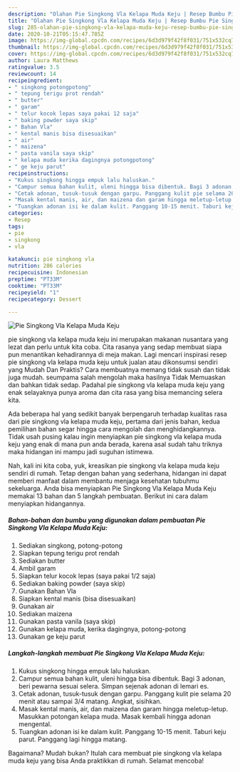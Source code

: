 ```yaml
---
description: "Olahan Pie Singkong Vla Kelapa Muda Keju | Resep Bumbu Pie Singkong Vla Kelapa Muda Keju Yang Menggugah Selera"
title: "Olahan Pie Singkong Vla Kelapa Muda Keju | Resep Bumbu Pie Singkong Vla Kelapa Muda Keju Yang Menggugah Selera"
slug: 285-olahan-pie-singkong-vla-kelapa-muda-keju-resep-bumbu-pie-singkong-vla-kelapa-muda-keju-yang-menggugah-selera
date: 2020-10-21T05:15:47.785Z
image: https://img-global.cpcdn.com/recipes/6d3d979f42f8f031/751x532cq70/pie-singkong-vla-kelapa-muda-keju-foto-resep-utama.jpg
thumbnail: https://img-global.cpcdn.com/recipes/6d3d979f42f8f031/751x532cq70/pie-singkong-vla-kelapa-muda-keju-foto-resep-utama.jpg
cover: https://img-global.cpcdn.com/recipes/6d3d979f42f8f031/751x532cq70/pie-singkong-vla-kelapa-muda-keju-foto-resep-utama.jpg
author: Laura Matthews
ratingvalue: 3.5
reviewcount: 14
recipeingredient:
- " singkong potongpotong"
- " tepung terigu prot rendah"
- " butter"
- " garam"
- " telur kocok lepas saya pakai 12 saja"
- " baking powder saya skip"
- " Bahan Vla"
- " kental manis bisa disesuaikan"
- " air"
- " maizena"
- " pasta vanila saya skip"
- " kelapa muda kerika dagingnya potongpotong"
- " ge keju parut"
recipeinstructions:
- "Kukus singkong hingga empuk lalu haluskan."
- "Campur semua bahan kulit, uleni hingga bisa dibentuk. Bagi 3 adonan, beri pewarna sesuai selera. Simpan sejenak adonan di lemari es."
- "Cetak adonan, tusuk-tusuk dengan garpu. Panggang kulit pie selama 20 menit atau sampai 3/4 matang. Angkat, sisihkan."
- "Masak kental manis, air, dan maizena dan garam hingga meletup-letup. Masukkan potongan kelapa muda. Masak kembali hingga adonan mengental."
- "Tuangkan adonan isi ke dalam kulit. Panggang 10-15 menit. Taburi keju parut. Panggang lagi hingga matang."
categories:
- Resep
tags:
- pie
- singkong
- vla

katakunci: pie singkong vla 
nutrition: 286 calories
recipecuisine: Indonesian
preptime: "PT33M"
cooktime: "PT33M"
recipeyield: "1"
recipecategory: Dessert

---
```



![Pie Singkong Vla Kelapa Muda Keju](https://img-global.cpcdn.com/recipes/6d3d979f42f8f031/751x532cq70/pie-singkong-vla-kelapa-muda-keju-foto-resep-utama.jpg)


pie singkong vla kelapa muda keju ini merupakan makanan nusantara yang lezat dan perlu untuk kita coba. Cita rasanya yang sedap membuat siapa pun menantikan kehadirannya di meja makan.
Lagi mencari inspirasi resep pie singkong vla kelapa muda keju untuk jualan atau dikonsumsi sendiri yang Mudah Dan Praktis? Cara membuatnya memang tidak susah dan tidak juga mudah. seumpama salah mengolah maka hasilnya Tidak Memuaskan dan bahkan tidak sedap. Padahal pie singkong vla kelapa muda keju yang enak selayaknya punya aroma dan cita rasa yang bisa memancing selera kita.



Ada beberapa hal yang sedikit banyak berpengaruh terhadap kualitas rasa dari pie singkong vla kelapa muda keju, pertama dari jenis bahan, kedua pemilihan bahan segar hingga cara mengolah dan menghidangkannya. Tidak usah pusing kalau ingin menyiapkan pie singkong vla kelapa muda keju yang enak di mana pun anda berada, karena asal sudah tahu triknya maka hidangan ini mampu jadi suguhan istimewa.


Nah, kali ini kita coba, yuk, kreasikan pie singkong vla kelapa muda keju sendiri di rumah. Tetap dengan bahan yang sederhana, hidangan ini dapat memberi manfaat dalam membantu menjaga kesehatan tubuhmu sekeluarga. Anda bisa menyiapkan Pie Singkong Vla Kelapa Muda Keju memakai 13 bahan dan 5 langkah pembuatan. Berikut ini cara dalam menyiapkan hidangannya.

<!--inarticleads1-->

##### Bahan-bahan dan bumbu yang digunakan dalam pembuatan Pie Singkong Vla Kelapa Muda Keju:

1. Sediakan  singkong, potong-potong
1. Siapkan  tepung terigu prot rendah
1. Sediakan  butter
1. Ambil  garam
1. Siapkan  telur kocok lepas (saya pakai 1/2 saja)
1. Sediakan  baking powder (saya skip)
1. Gunakan  Bahan Vla
1. Siapkan  kental manis (bisa disesuaikan)
1. Gunakan  air
1. Sediakan  maizena
1. Gunakan  pasta vanila (saya skip)
1. Gunakan  kelapa muda, kerika dagingnya, potong-potong
1. Gunakan  ge keju parut




<!--inarticleads2-->

##### Langkah-langkah membuat Pie Singkong Vla Kelapa Muda Keju:

1. Kukus singkong hingga empuk lalu haluskan.
1. Campur semua bahan kulit, uleni hingga bisa dibentuk. Bagi 3 adonan, beri pewarna sesuai selera. Simpan sejenak adonan di lemari es.
1. Cetak adonan, tusuk-tusuk dengan garpu. Panggang kulit pie selama 20 menit atau sampai 3/4 matang. Angkat, sisihkan.
1. Masak kental manis, air, dan maizena dan garam hingga meletup-letup. Masukkan potongan kelapa muda. Masak kembali hingga adonan mengental.
1. Tuangkan adonan isi ke dalam kulit. Panggang 10-15 menit. Taburi keju parut. Panggang lagi hingga matang.




Bagaimana? Mudah bukan? Itulah cara membuat pie singkong vla kelapa muda keju yang bisa Anda praktikkan di rumah. Selamat mencoba!
